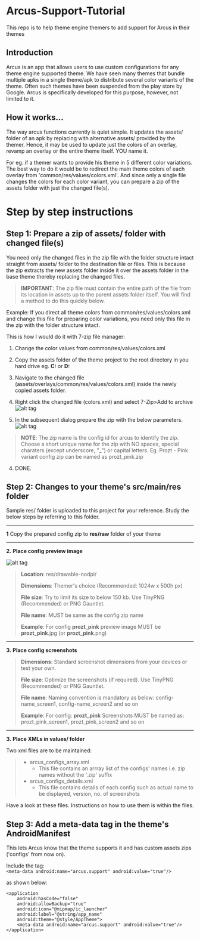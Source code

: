 # Arcus-Support-Tutorial
This repo is to help theme engine themers to add support for Arcus in their themes

Introduction
------------

Arcus is an app that allows users to use custom configurations for any theme engine supported theme. We have seen many themes that bundle multiple apks in a single theme/apk to distribute several color variants of the theme. Often such themes have been suspended from the play store by Google. Arcus is specifically developed for this purpose, however, not limited to it.

How it works...
---------------

The way arcus functions currently is quiet simple. It updates the assets/ folder of an apk by replacing with alternative assets/ provided by the themer. Hence, it may be used to update just the colors of an overlay, revamp an overlay or the entire theme itself. YOU name it.

For eg. if a themer wants to provide his theme in 5 different color variations. The best way to do it would be to redirect the main theme colors of each overlay from 'common/res/values/colors.xml'. And since only a single file changes the colors for each color variant, you can prepare a zip of the assets folder with just the changed file(s). 

# Step by step instructions

Step 1: Prepare a zip of assets/ folder with changed file(s)
-------------------------------------------------------------------
You need only the changed files in the zip file with the folder structure intact straight from assets/ folder to the destination file or files. This is because the zip extracts the new assets folder inside it over the assets folder in the base theme thereby replacing the changed files.

> <b>IMPORTANT</b>: The zip file must contain the entire path of the file from its location in assets up to the parent assets folder itself. You will find a method to do this quickly below.

Example: If you direct all theme colors from common/res/values/colors.xml and change this file for preparing color variations, you need only this file in the zip with the folder structure intact. 

This is how I would do it with 7-zip file manager:

1. Change the color values from common/res/values/colors.xml

2. Copy the assets folder of the theme project to the root directory in you hard drive eg. **C:**   or   **D:**

2. Navigate to the changed file (assets/overlays/common/res/values/colors.xml) inside the newly copied assets folder.

3. Right click the changed file (colors.xml) and select 7-Zip>Add to archive
![alt tag](https://dl.dropboxusercontent.com/u/35007332/Arcus/Github/1.png)

4. In the subsequent dialog prepare the zip with the below parameters. 
![alt tag](https://dl.dropboxusercontent.com/u/35007332/Arcus/Github/2.png)
> **NOTE**: The zip name is the config id for arcus to identify the zip. Choose a  short unique name for the zip with NO spaces, special charaters (except underscore, "_") or capital letters. Eg. Prozt - Pink variant config zip can be named as prozt_pink.zip
4. DONE. 
   

Step 2: Changes to your theme's src/main/res folder
-------------------------------------------------------
Sample res/ folder is uploaded to this project for your reference. Study the below steps by referring to this folder.

----------------------------------------------------------------------------
**1** Copy the prepared config zip to **res/raw** folder of your theme

----------------------------------------------------------------------------
**2.** **Place config preview image**

![alt tag](https://dl.dropboxusercontent.com/u/35007332/Arcus/Github/preview_image.png "Screenshot of a preview image")
> **Location**: res/drawable-nodpi/
> 
> **Dimensions**: Themer's choice (Recommended: 1024w x 500h px)
> 
> **File size**: Try to limit its size to below 150 kb. Use TinyPNG (Recommended) or PNG Gauntlet.
> 
> **File name**:  MUST be same as the config zip name
> 
> **Example**: For config **prozt_pink**  		preview image MUST be **prozt_pink**.jpg (or **prozt_pink**.png)

----------------------------------------------------------------------------
**3.** **Place config screenshots**
> **Dimensions**: Standard screenshot dimensions from your devices or test your own.
> 
> **File size**: Optimize the screenshots (if required). Use TinyPNG (Recommended) or PNG Gauntlet.
> 
> **File name**: Naming convention is mandatory as below: config-name_screen1, config-name_screen2 and so on
> 				
> **Example**: For config: **prozt_pink**  Screenshots MUST be named as: prozt_pink_screen1, prozt_pink_screen2 and so on

----------------------------------------------------------------------------
**3.** **Place XMLs in values/ folder**

Two xml files are to be maintained:

>  - arcus_configs_array.xml
> 	 - This file contains an arrray list of the configs' names i.e. zip names without the '.zip' suffix
>  - arcus_configs_details.xml
> 	 - This file contains details of each config such as actual name to be displayed, version, no. of screenshots

Have a look at these files. Instructions on how to use them is within the files.

Step 3: Add a meta-data tag in the theme's AndroidManifest
-----------------------------------------------------------------

This lets Arcus know that the theme supports it and has custom assets zips ('configs' from now on).

Include the tag:  
`<meta-data android:name="arcus.support" android:value="true"/>`

as shown below:

    <application
        android:hasCode="false"
        android:allowBackup="true"
        android:icon="@mipmap/ic_launcher"
        android:label="@string/app_name"
        android:theme="@style/AppTheme">
        <meta-data android:name="arcus.support" android:value="true"/>
    </application>